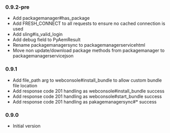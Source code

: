 ### 0.9.2-pre
* Add packagemanager#has_package
* Add FRESH_CONNECT to all requests to ensure no cached connection is used
* Add sling#is_valid_login
* Add debug field to PyAemResult
* Rename packagemanagersync to packagemanagerservicehtml
* Move non update/download package methods from packagemanager to packagemanagerservicejson

### 0.9.1
* Add file_path arg to webconsole#install_bundle to allow custom bundle file location
* Add response code 201 handling as webconsole#install_bundle success 
* Add response code 201 handling as webconsole#start_bundle success 
* Add response code 201 handling as pakagemanagersync#* success

### 0.9.0
* Initial version
